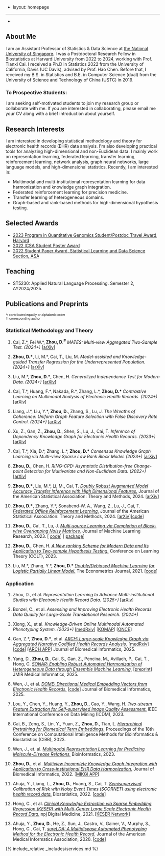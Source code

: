 - layout: homepage
- ---
-

## About Me

I am an Assistant Professor of Statistics & Data Science at [the National University of Singapore](https://www.stat.nus.edu.sg/). I was a Postdoctoral Research Fellow in Biostatistics at Harvard University from 2022 to 2024, working with Prof. Tianxi Cai. I  received a Ph.D in Statistics 2022 from the University of California, Davis (UC Davis), advised by Prof. Hao Chen. Before that, I received my B.S. in Statistics and B.E. in Computer Science (dual) from the University of Science and Technology of China (USTC) in 2019. 

### To Prospective Students: 
I am seeking self-motivated students to join my research group or collaborate with me. If you are interested in collaborating, please email me your CV along with a brief introduction about yourself.



## Research Interests

I am interested in developing statistical methodology and theory for electronic health records (EHR) data analysis. I'm also developing practical tools for analyzing high-dimensional and non-Euclidean data. I mainly work on representation learning, federated learning, transfer learning, reinforcement learning, network analysis, graph neural networks, large language models, and high-dimensional statistics. Recently, I am interested in:

- Multimodal and multi-institutional representation learning for data harmonization and knowledge graph integration.
- Federated reinforcement learning for precision medicine.
- Transfer learning of heterogeneous domains.
- Graph-based and rank-based methods for high-dimensional hypothesis testing.

## Selected Awards 
- <ins> 2023 Program in Quantitative Genomics Student/Postdoc Travel Award, Harvard
- <ins> 2022 ICSA Student Poster Award 
- <ins> 2022 Student Paper Award, Statistical Learning and Data Science Section, ASA


## Teaching 

- ST5230: Applied Natural Language Processing. Semester 2, AY2024/2025.  

## Publications and Preprints

<div style="font-size: 10px;">*: contributed equally or alphabetic order</div>

<div style="font-size: 10px;">#: corresponding author </div>

### Statistical Methodology and Theory

1. Cai, Z.\*, Fei W.\*, **Zhou, D.<sup>#</sup>** _MATES: Multi-view Aggregated Two-Sample Test. (2024+)_
[[arXiv](https://arxiv.org/abs/2412.16684)]

1. **Zhou, D.\***, Li, M.\*, Cai, T., Liu, M.
_Model-assisted and Knowledge-guided Transfer Regression for the Underrepresented Population. (2024+)_ [[arXiv](https://arxiv.org/abs/2410.06484)]

1. Liu, M.\*, **Zhou, D.\***, Chen, H. 
_Generalized Independence Test for Modern Data. (2024+)_ [[arXiv](https://arxiv.org/abs/2409.07745)]

1. Cai, T.\*, Huang, F.\*, Nakada, R.\*, Zhang, L.\*, **Zhou, D.\***
_Contrastive Learning on Multimodal Analysis of Electronic Health Records. (2024+)_ [[arXiv](https://arxiv.org/abs/2403.14926)]

1. Liang, J.\*, Liu, Y.\*, **Zhou, D.**, Zhang, S., Lu, J. _The Wreaths of Coherence: Uniform Graph Feature Selection with False Discovery Rate Control. (2024+)_ [[arXiv](https://arxiv.org/abs/2403.12284)]

1. Xu, Z., Gan, Z., **Zhou, D.**, Shen, S., Lu, J., Cai, T. _Inference of Dependency Knowledge Graph for Electronic Health Records. (2023+)_ [[arXiv](https://arxiv.org/abs/2312.15611)]

1. Cai, T.\*, Xia, D.\*, Zhang, L.\*, **Zhou, D.\*** _Consensus Knowledge Graph Learning via Multi-view Sparse Low Rank Block Model. (2023+)_ [[arXiv](https://arxiv.org/abs/2209.13762)]

1. **Zhou, D.**, Chen, H. _RING-CPD: Asymptotic Distribution-free Change-point Detection for Multivariate and Non-Euclidean Data. (2022+)_ [[arXiv](https://arxiv.org/abs/2206.03038)]

1. **Zhou, D.\***, Liu, M.\*, Li, M., Cai, T. [_Doubly Robust Augmented Model Accuracy Transfer Inference with High Dimensional Features._](https://www.tandfonline.com/doi/full/10.1080/01621459.2024.2356291)  Journal of the American Statistical Association: Theory and Methods, 2024.  [[arXiv](https://arxiv.org/abs/2208.05134)]

1. **Zhou, D.\***, Zhang, Y.\*, Sonabend-W, A., Wang, Z., Lu, J., Cai, T. [_Federated Offline Reinforcement Learning._](https://www.tandfonline.com/doi/pdf/10.1080/01621459.2024.2310287?casa_token=ZsYamLI5gcwAAAAA:vpxrdw68t-U-SpN02Azg1aFFmZwjzfjmA9LJI4TUA8U6Ho01YwBWhbCXUcsS0G-tePqHeT8THU-3) Journal of the American Statistical Association: Theory and Methods, 2024. [[arXiv](https://arxiv.org/abs/2206.05581)][[code](https://github.com/DoudouZhou/FDTR)]

1. **Zhou, D.**, Cai, T., Lu, J. [_Multi-source Learning via Completion of Block-wise Overlapping Noisy Matrices._](https://jmlr.org/papers/v24/22-0642.html) Journal of Machine Learning Research, 2023. [ [code](https://github.com/DoudouZhou/BONMI/blob/main/README.md)] [ [package](https://celehs.github.io/bonmi/)]

1. **Zhou, D.**, Chen, H.  [_A New ranking Scheme for Modern Data and Its Application to Two-sample Hypothesis Testing._](https://arxiv.org/pdf/2112.12948.pdf) Conference on Learning Theory (COLT), 2023. 

1. Liu, M.\*, Zhang, Y.\*, **Zhou, D.\*** [_Double/Debiased Machine Learning for Logistic Partially Linear Model._](https://academic.oup.com/ectj/article/24/3/559/6296639) The Econometrics Journal, 2021. [[code](https://academic.oup.com/ectj/article/24/3/559/6296639)]

### Application

1. Zhou, D., et al. _Representation Learning to Advance Multi-institutional Studies with Electronic Health Record Data. (2025+)_ [[arXiv](https://arxiv.org/abs/2502.08547)]

1. Bonzel, C., et al. _Assessing and Improving Electronic Health Records Data Quality for Large-Scale Translational Research. (2024+)_
      
1. Xiong, X., et al. _Knowledge-Driven Online Multimodal Automated Phenotyping System. (2023+)_ [[medRxiv](https://www.medrxiv.org/content/10.1101/2023.09.29.23296239v1)] [[KOMAP](https://shiny.parse-health.org/KOMAP/)] [[ONCE](https://shiny.parse-health.org/ONCE/)]

1. Gan, Z.\*, **Zhou, D.\***, et al. [_ARCH: Large-scale Knowledge Graph via Aggregated Narrative Codified Health Records Analysis._](https://www.sciencedirect.com/science/article/abs/pii/S1532046424001795?via%3Dihub) [[medRxiv](https://www.medrxiv.org/content/10.1101/2023.05.14.23289955v1)] [[code](https://github.com/yuming14/ARCH)] [[ARCH APP](https://shiny.parse-health.org/ARCH/)] Journal of Biomedical Informatics, 2025.  

1.  Yang, D., **Zhou, D.**, Cai, S., Gan, Z., Pencina, M., Avillach, P., Cai, T., Hong, C. [_SONAR: Enabling Robust Automated Harmonization of Heterogeneous Data through Ensemble Machine Learning._](https://medinform.jmir.org/2025/1/e54133) [[preprint](https://preprints.jmir.org/preprint/54133)] JMIR Medical Informatics, 2025.
   
1. Wen, J., et al. [_DOME: Directional Medical Embedding Vectors from Electronic Health Records._](https://www.sciencedirect.com/science/article/abs/pii/S1532046424001862) [[code](https://github.com/celehs/Directional-EHR-embedding)] Journal of Biomedical Informatics, 2025. 

1. Lou, Y., Chen, Y., Huang, Y., **Zhou, D.**, Cao, Y., Wang, H.  [_Two-stream Feature Extraction for Self-supervised Image Quality Assessment._](https://ieeexplore.ieee.org/document/10415683) IEEE International Conference on Data Mining (ICDM), 2023. 

1. Cai, B., Zeng, S., Lin, Y., Yuan, Z., **Zhou, D.**, Tian, L. [_Hierarchical Pretraining for Biomedical Term Embeddings._](https://arxiv.org/abs/2307.00266) Proceedings of the 18th Conference on Computational Intelligence Methods for Bioinformatics & Biostatistics (CIBB), 2023. 

1. Wen, J., et. al. [_Multimodal Representation Learning for Predicting Molecule-Disease Relations._](https://academic.oup.com/bioinformatics/article/39/2/btad085/7034101?login=true) Bioinformatics, 2023.

1. **Zhou, D.**, et al. [_Multiview Incomplete Knowledge Graph Integration with Application to Cross-institutional EHR Data Harmonization._](https://www.sciencedirect.com/science/article/pii/S1532046422001599) Journal of Biomedical Informatics, 2022. [[MIKGI APP](https://shiny.parse-health.org/MIKGI/)]

1. Ahuja, Y., Liang, L., **Zhou, D.**, Huang, S., Cai, T.  [_Semisupervised Calibration of Risk with Noisy Event Times (SCORNET) using electronic health record data._](https://pubmed.ncbi.nlm.nih.gov/35166342/) Biostatistics, 2022. [[code](https://github.com/celehs/SCORNET)]

1. Hong, C., et al.  [_Clinical Knowledge Extraction via Sparse Embedding Regression (KESER) with Multi-Center Large Scale Electronic Health Record Data._](https://www.nature.com/articles/s41746-021-00519-z) npj Digital Medicine, 2021. [[KESER Network](https://shiny.parse-health.org/kesernetwork-linkage/)]

1. Ahuja, Y., **Zhou, D.**, He, Z., Sun, J., Castro, V., Gainer, V., Murphy, S., Hong, C., Cai, T. [_sureLDA: A Multidisease Automated Phenotyping Method for the Electronic Health Record._](https://academic.oup.com/jamia/article/27/8/1235/5858306?login=true) Journal of the American Medical Informatics Association, 2020. [[code](https://celehs.github.io/sureLDA/)]

{% include_relative _includes/services.md %}
